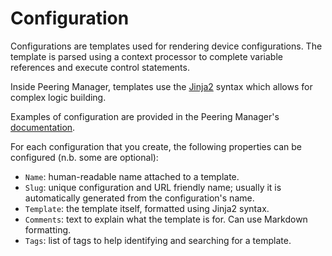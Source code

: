 # Configuration

Configurations are templates used for rendering device configurations. The
template is parsed using a context processor to complete variable references
and execute control statements.

Inside Peering Manager, templates use the
[Jinja2](https://palletsprojects.com/p/jinja/) syntax which allows for complex
logic building.

Examples of configuration are provided in the Peering Manager's
[documentation](/templating).

For each configuration that you create, the following properties can be
configured (n.b. some are optional):

  * `Name`: human-readable name attached to a template.
  * `Slug`: unique configuration and URL friendly name; usually it is
    automatically generated from the configuration's name.
  * `Template`: the template itself, formatted using Jinja2 syntax.
  * `Comments`: text to explain what the template is for. Can use Markdown
    formatting.
  * `Tags`: list of tags to help identifying and searching for a template.
